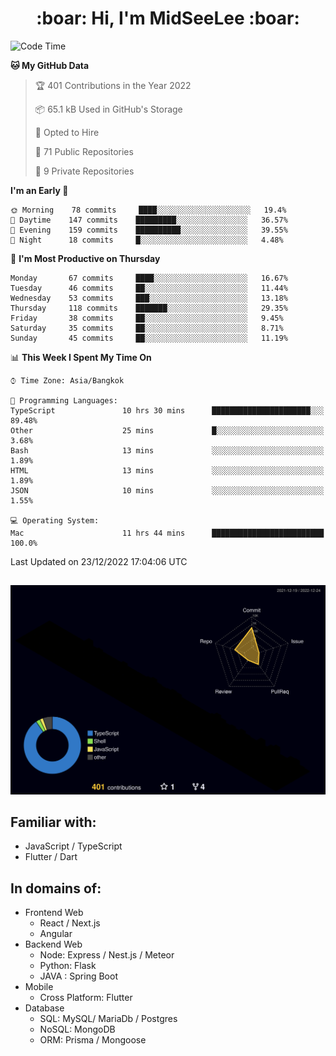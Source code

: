 <h1 align="center"> :boar: Hi, I'm MidSeeLee :boar:</h1>
 
<!--START_SECTION:waka-->
![Code Time](http://img.shields.io/badge/Code%20Time-58%20hrs%2028%20mins-blue)

**🐱 My GitHub Data** 

> 🏆 401 Contributions in the Year 2022
 > 
> 📦 65.1 kB Used in GitHub's Storage 
 > 
> 💼 Opted to Hire
 > 
> 📜 71 Public Repositories 
 > 
> 🔑 9 Private Repositories  
 > 
**I'm an Early 🐤** 

```text
🌞 Morning    78 commits     ████░░░░░░░░░░░░░░░░░░░░░   19.4% 
🌆 Daytime    147 commits    █████████░░░░░░░░░░░░░░░░   36.57% 
🌃 Evening    159 commits    ██████████░░░░░░░░░░░░░░░   39.55% 
🌙 Night      18 commits     █░░░░░░░░░░░░░░░░░░░░░░░░   4.48%

```
📅 **I'm Most Productive on Thursday** 

```text
Monday       67 commits     ████░░░░░░░░░░░░░░░░░░░░░   16.67% 
Tuesday      46 commits     ██░░░░░░░░░░░░░░░░░░░░░░░   11.44% 
Wednesday    53 commits     ███░░░░░░░░░░░░░░░░░░░░░░   13.18% 
Thursday     118 commits    ███████░░░░░░░░░░░░░░░░░░   29.35% 
Friday       38 commits     ██░░░░░░░░░░░░░░░░░░░░░░░   9.45% 
Saturday     35 commits     ██░░░░░░░░░░░░░░░░░░░░░░░   8.71% 
Sunday       45 commits     ██░░░░░░░░░░░░░░░░░░░░░░░   11.19%

```


📊 **This Week I Spent My Time On** 

```text
⌚︎ Time Zone: Asia/Bangkok

💬 Programming Languages: 
TypeScript               10 hrs 30 mins      ██████████████████████░░░   89.48% 
Other                    25 mins             █░░░░░░░░░░░░░░░░░░░░░░░░   3.68% 
Bash                     13 mins             ░░░░░░░░░░░░░░░░░░░░░░░░░   1.89% 
HTML                     13 mins             ░░░░░░░░░░░░░░░░░░░░░░░░░   1.89% 
JSON                     10 mins             ░░░░░░░░░░░░░░░░░░░░░░░░░   1.55%

💻 Operating System: 
Mac                      11 hrs 44 mins      █████████████████████████   100.0%

```


 Last Updated on 23/12/2022 17:04:06 UTC
<!--END_SECTION:waka-->

##

![](./profile-3d-contrib/profile-night-rainbow.svg)

## Familiar with:
- JavaScript / TypeScript
- Flutter / Dart

## In domains of:
- Frontend Web
  - React / Next.js
  - Angular
- Backend Web
  - Node: Express / Nest.js / Meteor
  - Python: Flask
  - JAVA : Spring Boot
- Mobile
  - Cross Platform: Flutter
- Database
  - SQL: MySQL/ MariaDb / Postgres
  - NoSQL: MongoDB
  - ORM: Prisma / Mongoose
